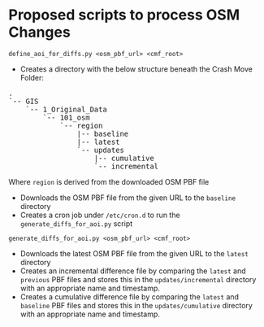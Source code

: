 # Proposed scripts to process OSM Changes

`define_aoi_for_diffs.py <osm_pbf_url> <cmf_root>`

* Creates a directory with the below structure beneath the Crash Move Folder:

<pre>
.
`-- GIS
    `-- 1_Original_Data
        `-- 101_osm
            `-- region
                |-- baseline
                |-- latest
                `-- updates
                    |-- cumulative
                    `-- incremental
</pre>

Where `region` is derived from the downloaded OSM PBF file

* Downloads the OSM PBF file from the given URL to the `baseline` directory
* Creates a cron job under `/etc/cron.d` to run the `generate_diffs_for_aoi.py` script

`generate_diffs_for_aoi.py <osm_pbf_url> <cmf_root>`

* Downloads the latest OSM PBF file from the given URL to the `latest` directory
* Creates an incremental difference file by comparing the `latest` and `previous` PBF files
  and stores this in the `updates/incremental` directory with an appropriate name and
  timestamp.
* Creates a cumulative difference file by comparing the `latest` and `baseline` PBF files
  and stores this in the `updates/cumulative` directory with an appropriate name and
  timestamp.

